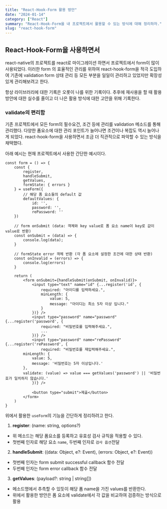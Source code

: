 ```yaml
---
title: "React-Hook-Form 활용 방안"
date: "2024-01-14"
category: ["React"]
summary: "React-Hook-Form을 내 프로젝트에서 활용할 수 있는 방식에 대해 정리하자."
slug: "react-hook-form"
---
```


## React-Hook-Form을 사용하면서

react-native의 프로젝트를 react로 마이그레이션 하면서 프로젝트에서 form이 많이 사용되었다. 이러한 form 의 효율적인 관리를 위하여 react-hook-form을 적극 도입하여 기존에 validation form 상태 관리 등 모든 부분을 일일이 관리하고 있었지만 확장성 있게 관리해보려고 한다.

항상 라이브러리에 대한 기록은 오롯이 나를 위한 기록이다. 추후에 재사용을 할 때 활용방안에 대한 실수를 줄이고 더 나은 활용 방식에 대한 고안을 위해 기록한다.


### validate의 편리함

기존 프로젝트에서 모든 form의 필수요건, 조건 등에 관리를 validation 메소드를 통해 관리했다. 다양한 폼요소에 대한 관리 포인트가 늘어나면 조건이나 복잡도 역시 늘어나게 되었다. react-hook-form을 사용하면서 조금 더 직관적으로 파악할 수 있는 방식을 채택했다.

아래 예시는 현재 프로젝트에서 사용한 간단한 예시이다.

```tsx
const form = () => {
	const {
		register,
		handleSubmit,
		getValues,
		formState: { errors }
	} = useForm({
		// 해당 폼 요소들의 default 값
		defaultValues: {
			id: '',
			password: '',
			rePassword: ''
	})
	
	// form onSubmit (data: 객체와 key value로 폼 요소 name이 key로 값이 value로 반환)
	const onSubmit = (data) => {
		console.log(data);
	}
	
	// formState error 객체 반환 (각 폼 요소에 설정한 조건에 대한 상태 반환)
	const onInvalid = (errors) => {
		console.log(errors)
	}

	return (
		<form onSubmit={handleSubmit(onSubmit, onInvalid)}>
			<input type="text" name="id" {...register('id', {
				required: "아이디를 입력하세요.",
				minLength: {
					value: 5,
					message: "아이디는 최소 5자 이상 입니다."
				}
			})} />
			<input type="password" name="password" {...register('password', {
				required: "비밀번호를 입력해주세요.",
				...
			})} />
			<input type="password" name="rePassword" {...register('rePassword', {
				required: "비밀번호를 재입력해주세요.",
        minLength: {
            value: 5,
            message: '비밀번호는 5자 이상입니다.'
        },
        validate: (value) => value === getValues('password') || '비밀번호가 일치하지 않습니다.'
			})} />

			<button type="submit">제출</button>
		</form>
	)
}
```

위에서 활용한 `useForm`의 기능을 간단하게 정리하려고 한다.

1. **register**: (name: string, options?)
- 위 메소드는 해당 폼요소를 등록하고 유효성 검사 규칙을 적용할 수 있다.
- 첫번째 인자로 해당 요소 `name`, 두번째 인자로 `검사 옵션`전달

2. **handleSubmit**: ((data: Object, e?: Event), (errors: Object, e?: Event))
- 첫번째 인자는 form submit successful callback 함수 전달
- 두번째 인자는 form error callback 함수 전달

3. **getValues**: (payload?: string | string[])
- 메소드명에서 추측할 수 있듯이 해당 폼 name을 가진 values를 반환한다.
- 위에서 활용한 방안은 폼 요소에 validate에서 각 값을 비교하여 검증하는 방식으로 활용